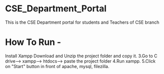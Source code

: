 # CSE_Department_Portal
This is the CSE Department portal for students and Teachers of CSE branch 

# How To Run -
Install Xampp
Download and Unzip the project folder and copy it.
3.Go to C drive--> xampp--> htdocs--> paste the project folder
4.Run xampp.
5.Click on "Start" button in front of apache, mysql, filezilla.


